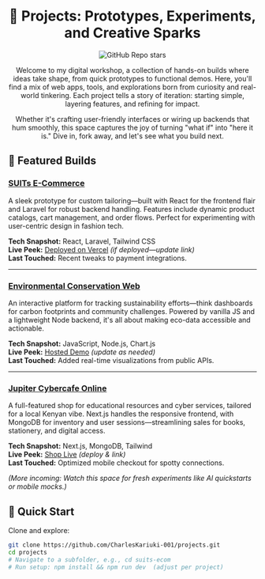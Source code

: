 <div align="center">

# 🚀 Projects: Prototypes, Experiments, and Creative Sparks

![GitHub Repo stars](https://img.shields.io/github/stars/CharlesKariuki-001/projects?style=social)

Welcome to my digital workshop, a collection of hands-on builds where ideas take shape, from quick prototypes to functional demos. Here, you'll find a mix of web apps, tools, and explorations born from curiosity and real-world tinkering. Each project tells a story of iteration: starting simple, layering features, and refining for impact.

Whether it's crafting user-friendly interfaces or wiring up backends that hum smoothly, this space captures the joy of turning "what if" into "here it is." Dive in, fork away, and let's see what you build next.

</div>

## 🌟 Featured Builds

### [SUITs E-Commerce](suits-ecom/)
A sleek prototype for custom tailoring—built with React for the frontend flair and Laravel for robust backend handling. Features include dynamic product catalogs, cart management, and order flows. Perfect for experimenting with user-centric design in fashion tech.

**Tech Snapshot:** React, Laravel, Tailwind CSS  
**Live Peek:** [Deployed on Vercel](https://suits-example.vercel.app) *(if deployed—update link)*  
**Last Touched:** Recent tweaks to payment integrations.

---

### [Environmental Conservation Web](env-conservation/)
An interactive platform for tracking sustainability efforts—think dashboards for carbon footprints and community challenges. Powered by vanilla JS and a lightweight Node backend, it's all about making eco-data accessible and actionable.

**Tech Snapshot:** JavaScript, Node.js, Chart.js  
**Live Peek:** [Hosted Demo](https://env-conservation.netlify.app) *(update as needed)*  
**Last Touched:** Added real-time visualizations from public APIs.

---

### [Jupiter Cybercafe Online](jupiter-cybercafe/)
A full-featured shop for educational resources and cyber services, tailored for a local Kenyan vibe. Next.js handles the responsive frontend, with MongoDB for inventory and user sessions—streamlining sales for books, stationery, and digital access.

**Tech Snapshot:** Next.js, MongoDB, Tailwind  
**Live Peek:** [Shop Live](https://jupiter-cybercafe.vercel.app) *(deploy & link)*  
**Last Touched:** Optimized mobile checkout for spotty connections.

*(More incoming: Watch this space for fresh experiments like AI quickstarts or mobile mocks.)*

## 🔧 Quick Start
Clone and explore:

```bash
git clone https://github.com/CharlesKariuki-001/projects.git
cd projects
# Navigate to a subfolder, e.g., cd suits-ecom
# Run setup: npm install && npm run dev  (adjust per project)
